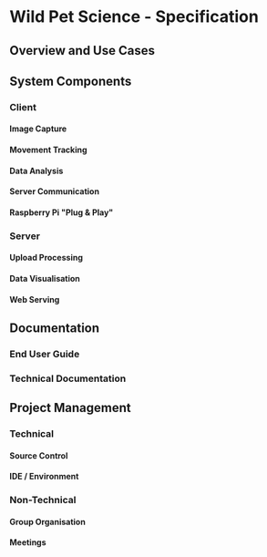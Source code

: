 # Wild Pet Science - Specification
## Overview and Use Cases
## System Components
### Client
#### Image Capture
#### Movement Tracking
#### Data Analysis
#### Server Communication
#### Raspberry Pi "Plug & Play"
### Server
#### Upload Processing
#### Data Visualisation
#### Web Serving
## Documentation
### End User Guide
### Technical Documentation
## Project Management
### Technical
#### Source Control
#### IDE / Environment
### Non-Technical
#### Group Organisation
#### Meetings
